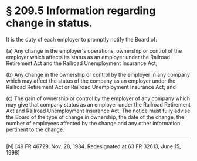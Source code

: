 # § 209.5   Information regarding change in status.

It is the duty of each employer to promptly notify the Board of:


(a) Any change in the employer's operations, ownership or control of the employer which affects its status as an employer under the Railroad Retirement Act and the Railroad Unemployment Insurance Act;


(b) Any change in the ownership or control by the employer in any company which may affect the status of the company as an employer under the Railroad Retirement Act or Railroad Unemployment Insurance Act; and


(c) The gain of ownership or control by the employer of any company which may give that company status as an employer under the Railroad Retirement Act and Railroad Unemployment Insurance Act. The notice must fully advise the Board of the type of change in ownership, the date of the change, the number of employees affected by the change and any other information pertinent to the change.



---

[N] [49 FR 46729, Nov. 28, 1984. Redesignated at 63 FR 32613, June 15, 1998]




